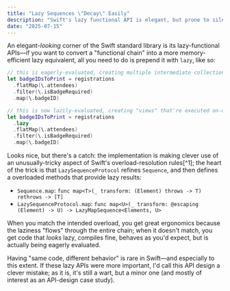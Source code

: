 ```yaml
---
title: "Lazy Sequences \"Decay\" Easily"
description: "Swift's lazy functional API is elegant, but prone to silently decaying back to its eager equivalent."
date: "2025-07-15"
---
```


An elegant-*looking* corner of the Swift standard library is its lazy-functional APIs—if you want to convert a "functional chain" into a more memory-efficient lazy equivalent, all you need to do is prepend it with `lazy`, like so:

```swift
// this is eagerly-evaluated, creating multiple intermediate collections:
let badgeIDsToPrint = registrations
  .flatMap(\.attendees)
  .filter(\.isBadgeRequired)
  .map(\.badgeID)

// this is now lazily-evaluated, creating "views" that're executed on-demand
let badgeIDsToPrint = registrations
  .lazy
  .flatMap(\.attendees)
  .filter(\.isBadgeRequired)
  .map(\.badgeID)
```

Looks nice, but there's a catch: the implementation is making clever use of an unusually-tricky aspect of Swift's overload-resolution rules[^1]; the heart of the trick is that `LazySequenceProtocol` refines `Sequence`, and then defines a overloaded methods that provide lazy results:

- `Sequence.map`: `func map<T>(_ transform: (Element) throws -> T) rethrows -> [T]`
- `LazySequenceProtocol.map`: `func map<U>(_ transform: @escaping (Element) -> U) -> LazyMapSequence<Elements, U>`

When you match the intended overload, you get great ergonomics because the laziness "flows" through the entire chain; when it doesn't match, you get code that *looks* lazy, compiles fine, behaves as you'd expect, but is actually being eagerly evaluated. 

Having "same code, different behavior" is rare in Swift—and especially to this extent. If these lazy APIs were more important, I'd call this API design a clever mistake; as it is, it's still a wart, but a minor one (and mostly of interest as an API-design case study).
